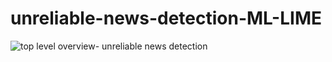 # unreliable-news-detection-ML-LIME

![top level overview- unreliable news detection](https://github.com/user-attachments/assets/58e4798d-cd40-45d2-a4d1-5f9617a8e9ad)
